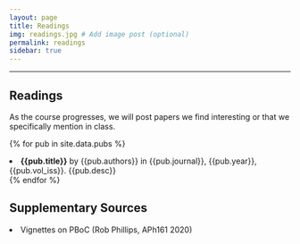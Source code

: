 ```yaml
---
layout: page
title: Readings
img: readings.jpg # Add image post (optional)
permalink: readings 
sidebar: true
---
```


---

## Readings

As the course progresses, we will post papers we find interesting or that we
specifically mention in class. 

{% for pub in site.data.pubs %}
<li> <a style="text-decoration: none;" href="http://rpdata.caltech.edu/courses/aph161/protected/2022/papers/{{pub.fname}}"> <b>{{pub.title}}</b> by {{pub.authors}} in {{pub.journal}}, {{pub.year}}, {{pub.vol_iss}}.</a> {{pub.desc}}</li>
{% endfor %}

## Supplementary Sources

<li> <a style="text-decoration: none;" href="https://www.youtube.com/channel/UCnYEe45w6F4G3AEYCyNHMWg/videos">Vignettes on PBoC (Rob Phillips, APh161 2020)</a></li>

